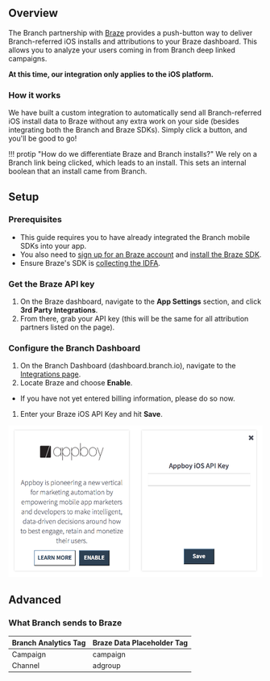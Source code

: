 ## Overview

The Branch partnership with [Braze](https://www.braze.com) provides a push-button way to deliver Branch-referred iOS installs and attributions to your Braze dashboard. This allows you to analyze your users coming in from Branch deep linked campaigns.

**At this time, our integration only applies to the iOS platform.**

### How it works

We have built a custom integration to automatically send all Branch-referred iOS install data to Braze without any extra work on your side (besides integrating both the Branch and Braze SDKs). Simply click a button, and you'll be good to go!

!!! protip "How do we differentiate Braze and Branch installs?"
    We rely on a Branch link being clicked, which leads to an install. This sets an internal boolean that an install came from Branch.

## Setup

### Prerequisites

- This guide requires you to have already integrated the Branch mobile SDKs into your app.
- You also need to [sign up for an Braze account](https://dashboard.braze.com/developers/sign_up) and [install the Braze SDK](https://documentation.braze.com/).
- Ensure Braze's SDK is [collecting the IDFA](https://documentation.braze.com/iOS/#optional-idfa-collection).

### Get the Braze API key

1. On the Braze dashboard, navigate to the **App Settings** section, and click **3rd Party Integrations**.
1. From there, grab your API key (this will be the same for all attribution partners listed on the page).


### Configure the Branch Dashboard

1. On the Branch Dashboard (dashboard.branch.io), navigate to the [Integrations page](https://dashboard.branch.io/integrations).
1. Locate Braze and choose **Enable**.
  * If you have not yet entered billing information, please do so now.
1. Enter your Braze iOS API Key and hit **Save**.

![image](/img/pages/integrations/braze/enable-braze-integration.png)

## Advanced

### What Branch sends to Braze

Branch Analytics Tag | Braze Data Placeholder Tag
--- | ---
Campaign | campaign
Channel | adgroup
